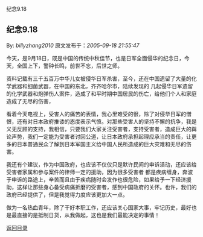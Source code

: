 纪念9.18
## 纪念9.18

By: *billyzhang2010* 原文发布于：*2005-09-18 21:55:47*

       
今天，是9月18日，既是中国的传统中秋佳节，也是日军全面侵华的纪念日，今天，全国上下，警钟长鸣，前世不忘，后世之师。

      
资料记载有三千五百万中华儿女被侵华日军杀害，至今，还在中国遗留了大量的化学武器和细菌武器，在中国的东北，齐齐哈尔市，陆续发现的
几起侵华日军遗留的化学武器和炮弹伤人案件，造成了和平时期中国居民的伤亡，给他们个人和家庭造成了无尽的伤害，

    
看着今天电视上，受害人的痛苦的表情，我心里难受的很，除了对侵华日军的憎恨，还有对日本政府推诿的态度表示气愤。对那些受害人的坚持不懈的抗争，我是义无反顾的支持，我相信，只要我们大家关注受害者，支持受害者，造成巨大的舆论声势，我们一定能为受害者讨回公道，让日本政府承担起理应承当的责任，让更多的日本普通民众了解到日本军国主义给中国人民所造成的巨大灾难和无尽的伤害。

       
我还有个建议，作为中国政府，也应该不仅仅只是默许民间的申诉活动，还应该给受害者家属和参与案件的律师一定的援助，因为很多受害者
都是疾病缠身，奔波于申诉的路途上，辛苦而且由于疾病随时会发作也很危险，如果给予一下经济援助，这样让那些身心备受病痛折磨的受害者，感到中国政府的关怀。也许，我们的政府已经提供了，但是我觉得力度应该更加大一点。

    
做为一名热血青年，除了干好本职工作，还应该关心国家大事，牢记历史，最好也是最直接的是抵制日货，从我做起，这也是我们最能决定的事情！

[返回目录](index.html)
